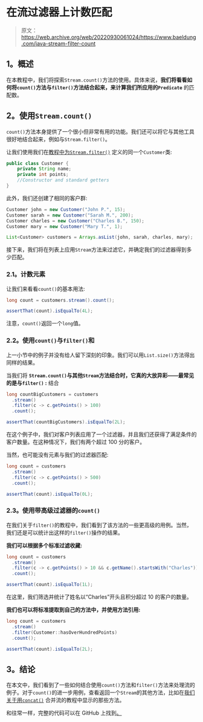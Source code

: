# 在流过滤器上计数匹配

> 原文：<https://web.archive.org/web/20220930061024/https://www.baeldung.com/java-stream-filter-count>

## 1。概述

在本教程中，我们将探索`Stream.count()`方法的使用。具体来说，**我们将看看如何将`count()`方法与`filter()`方法结合起来，来计算我们所应用的`Predicate`** 的匹配数。

## 2。使用`Stream.count()`

`count()`方法本身提供了一个很小但非常有用的功能。我们还可以将它与其他工具很好地结合起来，例如与`Stream.filter()`。

让我们使用我们在[教程中为`Stream.filter()`](/web/20220930105629/https://www.baeldung.com/java-stream-filter-lambda) 定义的同一个`Customer`类:

```java
public class Customer {
    private String name;
    private int points;
    //Constructor and standard getters
}
```

此外，我们还创建了相同的客户群:

```java
Customer john = new Customer("John P.", 15);
Customer sarah = new Customer("Sarah M.", 200);
Customer charles = new Customer("Charles B.", 150);
Customer mary = new Customer("Mary T.", 1);

List<Customer> customers = Arrays.asList(john, sarah, charles, mary);
```

接下来，我们将在列表上应用`Stream`方法来过滤它，并确定我们的过滤器得到多少匹配。

### 2.1。计数元素

让我们来看看`count()`的基本用法:

```java
long count = customers.stream().count();

assertThat(count).isEqualTo(4L);
```

注意，`count()`返回一个`long`值。

### 2.2。使用`count()`与`filter()`和

上一小节中的例子并没有给人留下深刻的印象。我们可以用`List.size()`方法得出同样的结果。

当我们将 **`Stream.count()`与其他`Stream`方法结合时，它真的大放异彩——最常见的是与`filter()` :** 结合

```java
long countBigCustomers = customers
  .stream()
  .filter(c -> c.getPoints() > 100)
  .count();

assertThat(countBigCustomers).isEqualTo(2L);
```

在这个例子中，我们对客户列表应用了一个过滤器，并且我们还获得了满足条件的客户数量。在这种情况下，我们有两个超过 100 分的客户。

当然，也可能没有元素与我们的过滤器匹配:

```java
long count = customers
  .stream()
  .filter(c -> c.getPoints() > 500)
  .count();

assertThat(count).isEqualTo(0L); 
```

### 2.3。使用带高级过滤器的`count()`

在我们关于`filter()`的教程中，我们看到了该方法的一些更高级的用例。当然，我们还是可以统计出这样的`filter()`操作的结果。

**我们可以根据多个标准过滤收藏:**

```java
long count = customers
  .stream()
  .filter(c -> c.getPoints() > 10 && c.getName().startsWith("Charles"))
  .count();

assertThat(count).isEqualTo(1L);
```

在这里，我们筛选并统计了姓名以“Charles”开头且积分超过 10 的客户的数量。

**我们也可以将标准提取到自己的方法中，并使用方法引用:**

```java
long count = customers
  .stream()
  .filter(Customer::hasOverHundredPoints)
  .count();

assertThat(count).isEqualTo(2L);
```

## 3。结论

在本文中，我们看到了一些如何结合使用`count()`方法和`filter()`方法来处理流的例子。对于`count()`的进一步用例，查看返回一个`Stream`的其他方法，比如在[我们关于用`concat()`](/web/20220930105629/https://www.baeldung.com/java-merge-streams) 合并流的教程中显示的那些方法。

和往常一样，完整的代码可以在 GitHub 上找到[。](https://web.archive.org/web/20220930105629/https://github.com/eugenp/tutorials/tree/master/core-java-modules/core-java-streams)